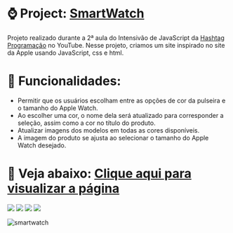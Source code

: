 # ⌚ Project: [SmartWatch](https://guilhermef-r.github.io/SmartWatch/)
Projeto realizado durante a 2ª aula do Intensivão de JavaScript da [Hashtag Programação](https://www.youtube.com/@HashtagProgramacao) no YouTube. Nesse projeto, criamos um site inspirado no site da Apple usando JavaScript, css e html.

# 🚀 Funcionalidades:

+ Permitir que os usuários escolham entre as opções de cor da pulseira e o tamanho do Apple Watch.
+ Ao escolher uma cor, o nome dela será atualizado para corresponder a seleção, assim como a cor no título do produto.
+ Atualizar imagens dos modelos em todas as cores disponíveis.
+ A imagem do produto se ajusta ao selecionar o tamanho do Apple Watch desejado.



# 💼 Veja abaixo: [Clique aqui para visualizar a página](https://guilhermef-r.github.io/SmartWatch/)
<a href="https://www.instagram.com/devgferreira/" target="_blank"><img loading="lazy" src="https://img.shields.io/badge/-Instagram-%23E4405F?style=for-the-badge&logo=instagram&logoColor=white" target="_blank"></a>
<a href="https://www.linkedin.com/in/guilherme-ferreira-25738427a/" target="_blank"><img loading="lazy" src="https://img.shields.io/badge/-LinkedIn-%230077B5?style=for-the-badge&logo=linkedin&logoColor=white" target="_blank"></a> <a href="https://www.tiktok.com/@devgferreira" target="_blank"><img loading="lazy" src="https://img.shields.io/badge/-tiktok-617?style=for-the-badge&logo=tiktok" target="_blank"></a>  <a href="https://linkr.bio/DevFerreira" target="_blank"><img loading="lazy" src="https://img.shields.io/badge/-links-000?style=for-the-badge" target="_blank"></a>


![smartwatch](https://github.com/GuilhermeF-R/SmartWatch/assets/136031870/da4532e5-20d2-4ac8-962a-d175c079f664)












